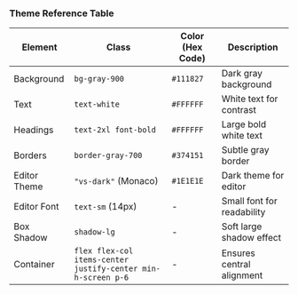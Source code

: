 ### **Theme Reference Table**  

| **Element**       | **Class**               | **Color** (Hex Code) | **Description**             |
|-------------------|------------------------|----------------------|-----------------------------|
| Background    | `bg-gray-900`          | `#111827`           | Dark gray background        |
| Text          | `text-white`           | `#FFFFFF`           | White text for contrast     |
| Headings      | `text-2xl font-bold`   | `#FFFFFF`           | Large bold white text       |
| Borders       | `border-gray-700`      | `#374151`           | Subtle gray border          |
| Editor Theme  | `"vs-dark"` (Monaco)   | `#1E1E1E`           | Dark theme for editor       |
| Editor Font   | `text-sm` (14px)       | -                    | Small font for readability  |
| Box Shadow    | `shadow-lg`            | -                    | Soft large shadow effect    |
| Container     | `flex flex-col items-center justify-center min-h-screen p-6` | - | Ensures central alignment |
